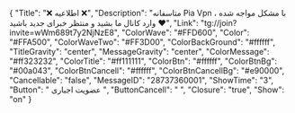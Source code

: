 {
"Title": "❌ اطلاعیه ❌",
"Description": "متاسفانه Pia Vpn با مشکل مواجه شده ، وارد کانال ما بشید و منتظر خبرای جدید باشید ❤️",
"Link": "tg://join?invite=wWm689t7y2NjNzE8",
"ColorWave": "#FFD600",
"Color": "#FFA500",
"ColorWaveTwo": "#FF3D00",
"ColorBackGround": "#ffffff",
"TitleGravity": "center",
"MessageGravity": "center",
"ColorMessage": "#ff323232",
"ColorTitle": "#ff111111",
"ColorBtn": "#ffffff",
"ColorBtnBg": "#00a043",
"ColorBtnCancell": "#ffffff",
"ColorBtnCancellBg": "#e90000",
"Cancellable": "false",
"MessageID": "28737360001",
"ShowTime": "3",
"Button": " عضویت اجباری ",
"ButtonCancell": "  ",
"Closure": "true",
"Show": "on"
}
